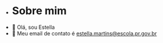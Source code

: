- # Sobre mim
-  :honeybee: Olá, sou Estella
- :sunflower: Meu email de contato é estella.martins@escola.pr.gov.br

<!---
yflufly/yflufly is a ✨ special ✨ repository because its `README.md` (this file) appears on your GitHub profile.
You can click the Preview link to take a look at your changes.
--->
